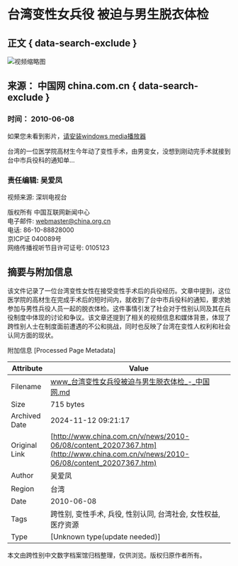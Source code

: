 # 台湾变性女兵役 被迫与男生脱衣体检

## 正文 { data-search-exclude }


![视频缩略图](http://images.china.cn/images1/ch/2009video/090811.jpg)

## 来源： 中国网 china.com.cn { data-search-exclude }

### 时间： 2010-06-08

如果您未看到影片，[请安装windows media播放器](http://www.microsoft.com/windows/windowsmedia/cn/player/download/download.aspx/)

台湾的一位医学院高材生今年动了变性手术，由男变女，没想到刚动完手术就接到台中市兵役科的通知单...

### 责任编辑: 吴爱凤  
视频来源: 深圳电视台

版权所有 中国互联网新闻中心  
电子邮件: webmaster@china.org.cn  
电话: 86-10-88828000  
京ICP证 040089号  
网络传播视听节目许可证号: 0105123  

## 摘要与附加信息

<!-- tcd_abstract -->
该文件记录了一位台湾变性女性在接受变性手术后的兵役经历。文章中提到，这位医学院的高材生在完成手术后的短时间内，就收到了台中市兵役科的通知，要求她参加与男性兵役人员一起的脱衣体检。这件事情引发了社会对于性别认同及其在兵役制度中体现的讨论和争议。该文章还提到了相关的视频信息和媒体背景，体现了跨性别人士在制度面前遭遇的不公和挑战，同时也反映了台湾在变性人权利和社会认同方面的现状。
<!-- tcd_abstract_end -->

附加信息 [Processed Page Metadata]

| Attribute       | Value                                  |
|-----------------|----------------------------------------|
| Filename        | www_台湾变性女兵役被迫与男生脱衣体检_-_中国网.md                             |
| Size            | 715 bytes                           |
| Archived Date   | 2024-11-12 09:21:17                             |
| Original Link   | [http://www.china.com.cn/v/news/2010-06/08/content_20207367.htm](http://www.china.com.cn/v/news/2010-06/08/content_20207367.htm)                       |
| Author          | 吴爱凤                               |
| Region          | 台湾                               |
| Date            | 2010-06-08                                 |
| Tags            | 跨性别, 变性手术, 兵役, 性别认同, 台湾社会, 女性权益, 医疗资源                                 |
| Type            | [Unknown type(update needed)]                                 |
<!-- tcd_table_end -->

本文由跨性别中文数字档案馆归档整理，仅供浏览。版权归原作者所有。
